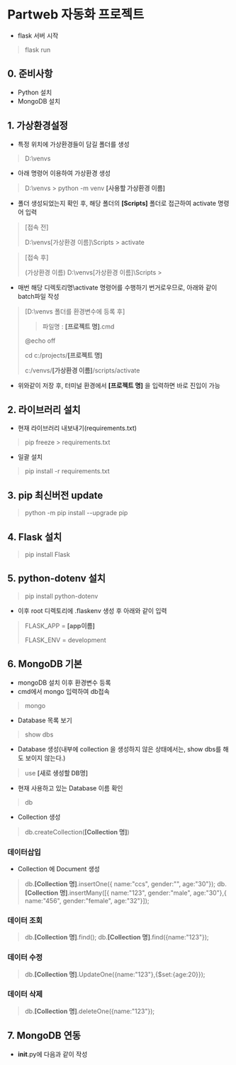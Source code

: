 # Partweb 자동화 프로젝트
+ flask 서버 시작
> flask run


## 0. 준비사항
+ Python 설치
+ MongoDB 설치

## 1. 가상환경설정
+ 특정 위치에 가상환경들이 담길 폴더를 생성
> D:\venvs

+ 아래 명령어 이용하여 가상환경 생성
> D:\venvs > python -m venv **[사용할 가상환경 이름]**
   
+ 폴더 생성되었는지 확인 후, 해당 폴더의 **[Scripts]** 폴더로 접근하여 activate 명령어 입력
> [접속 전]
> 
> D:\venvs\[가상환경 이름]\Scripts > activate

> [접속 후] 
> 
> (가상환경 이름) D:\venvs\[가상환경 이름]\Scripts >  

+ 매번 해당 디렉토리명\activate 명령어를 수행하기 번거로우므로, 아래와 같이 batch파일 작성
> [D:\venvs 폴더를 환경변수에 등록 후]
> > 파일명 : **[프로젝트 명]**.cmd
> 
> @echo off
> 
> cd c:/projects/**[프로젝트 명]** 
> 
> c:/venvs/**[가상환경 이름]**/scripts/activate

+ 위와같이 저장 후, 터미널 환경에서 **[프로젝트 명]** 을 입력하면 바로 진입이 가능


## 2. 라이브러리 설치
+ 현재 라이브러리 내보내기(requirements.txt)
> pip freeze > requirements.txt

+ 일괄 설치
> pip install -r requirements.txt

## 3. pip 최신버전 update
> python -m pip install --upgrade pip

## 4. Flask 설치
> pip install Flask

## 5. python-dotenv 설치
> pip install python-dotenv
+ 이후 root 디렉토리에 .flaskenv 생성 후 아래와 같이 입력
> FLASK_APP = **[app이름]**
> 
> FLASK_ENV = development

## 6. MongoDB 기본
+ mongoDB 설치 이후 환경변수 등록
+ cmd에서 mongo 입력하여 db접속
> mongo

+ Database 목록 보기
> show dbs

+ Database 생성(내부에 collection 을 생성하지 않은 상태에서는, show dbs를 해도 보이지 않는다.)
> use **[새로 생성할 DB명]**

+ 현재 사용하고 있는 Database 이름 확인
> db

+ Collection 생성
> db.createCollection(**[Collection 명]**)

### 데이터삽입
+ Collection 에 Document 생성
> db.**[Collection 명]**.insertOne({ name:"ccs", gender:"", age:"30"});
> db.**[Collection 명]**.insertMany([{ name:"123", gender:"male", age:"30"},{ name:"456", gender:"female", age:"32"}]);

### 데이터 조회
> db.**[Collection 명]**.find();
> db.**[Collection 명]**.find({name:"123"});

### 데이터 수정
> db.**[Collection 명]**.UpdateOne({name:"123"},{$set:{age:20}});

### 데이터 삭제
> db.**[Collection 명]**.deleteOne({name:"123"});

## 7. MongoDB 연동
+ __init__.py에 다음과 같이 작성


